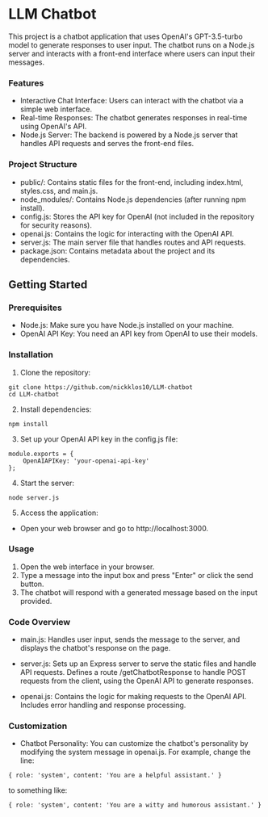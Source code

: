 # LLM Chatbot

This project is a chatbot application that uses OpenAI's GPT-3.5-turbo model to generate responses to user input. The chatbot runs on a Node.js server and interacts with a front-end interface where users can input their messages.


### Features

* Interactive Chat Interface: Users can interact with the chatbot via a simple web interface.
* Real-time Responses: The chatbot generates responses in real-time using OpenAI's API.
* Node.js Server: The backend is powered by a Node.js server that handles API requests and serves the front-end files.


### Project Structure

* public/: Contains static files for the front-end, including index.html, styles.css, and main.js.
* node_modules/: Contains Node.js dependencies (after running npm install).
* config.js: Stores the API key for OpenAI (not included in the repository for security reasons).
* openai.js: Contains the logic for interacting with the OpenAI API.
* server.js: The main server file that handles routes and API requests.
* package.json: Contains metadata about the project and its dependencies.


## Getting Started
### Prerequisites

* Node.js: Make sure you have Node.js installed on your machine.
* OpenAI API Key: You need an API key from OpenAI to use their models.

### Installation

1. Clone the repository:
```
git clone https://github.com/nickklos10/LLM-chatbot
cd LLM-chatbot
```
2. Install dependencies:
```
npm install
```
3. Set up your OpenAI API key in the config.js file:
```
module.exports = {
    OpenAIAPIKey: 'your-openai-api-key'
};
```
4. Start the server:
```
node server.js
```
5. Access the application:
* Open your web browser and go to http://localhost:3000.

### Usage

1. Open the web interface in your browser.
2. Type a message into the input box and press "Enter" or click the send button.
3. The chatbot will respond with a generated message based on the input provided.

### Code Overview

* main.js:
Handles user input, sends the message to the server, and displays the chatbot's response on the page.

* server.js:
Sets up an Express server to serve the static files and handle API requests.
Defines a route /getChatbotResponse to handle POST requests from the client, using the OpenAI API to generate responses.

* openai.js:
Contains the logic for making requests to the OpenAI API.
Includes error handling and response processing.

### Customization

* Chatbot Personality: You can customize the chatbot's personality by modifying the system message in openai.js. For example, change the line:
```
{ role: 'system', content: 'You are a helpful assistant.' }
```
to something like:
```
{ role: 'system', content: 'You are a witty and humorous assistant.' }
```

   
